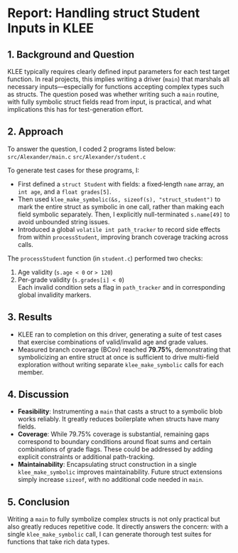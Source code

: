 # Report: Handling struct Student Inputs in KLEE

## 1. Background and Question

KLEE typically requires clearly defined input parameters for each test target function. In real projects, this implies writing a driver (`main`) that marshals all necessary inputs—especially for functions accepting complex types such as structs. The question posed was whether writing such a `main` routine, with fully symbolic struct fields read from input, is practical, and what implications this has for test-generation effort.

## 2. Approach

To answer the question, I coded 2 programs listed below:
`src/Alexander/main.c`
`src/Alexander/student.c`

To generate test cases for these programs, I: 

- First defined a `struct Student` with fields: a fixed‐length `name` array, an `int age`, and a `float grades[5]`.
- Then used `klee_make_symbolic(&s, sizeof(s), "struct_student")` to mark the entire struct as symbolic in one call, rather than making each field symbolic separately. Then, I explicitly null-terminated `s.name[49]` to avoid unbounded string issues.
- Introduced a global `volatile int path_tracker` to record side effects from within `processStudent`, improving branch coverage tracking across calls.

The `processStudent` function (in `student.c`) performed two checks:  
  1. Age validity (`s.age < 0` or `> 120`)  
  2. Per-grade validity (`s.grades[i] < 0`)  
Each invalid condition sets a flag in `path_tracker` and in corresponding global invalidity markers.

## 3. Results

- KLEE ran to completion on this driver, generating a suite of test cases that exercise combinations of valid/invalid age and grade values.
- Measured branch coverage (BCov) reached **79.75%**, demonstrating that symbolicizing an entire struct at once is sufficient to drive multi-field exploration without writing separate `klee_make_symbolic` calls for each member.

## 4. Discussion

- **Feasibility**: Instrumenting a `main` that casts a struct to a symbolic blob works reliably. It greatly reduces boilerplate when structs have many fields.
- **Coverage**: While 79.75% coverage is substantial, remaining gaps correspond to boundary conditions around float sums and certain combinations of grade flags. These could be addressed by adding explicit constraints or additional path-tracking.
- **Maintainability**: Encapsulating struct construction in a single `klee_make_symbolic` improves maintainability. Future struct extensions simply increase `sizeof`, with no additional code needed in `main`.

## 5. Conclusion

Writing a `main` to fully symbolize complex structs is not only practical but also greatly reduces repetitive code. It directly answers the concern: with a single `klee_make_symbolic` call, I can generate thorough test suites for functions that take rich data types.

